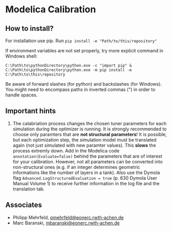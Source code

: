 Modelica Calibration
======

## How to install?

For installation use pip. Run `pip install -e "Path/to/this/repository"`

If environment variables are not set properly, try more explicit command in Windows shell:

`C:\Path\to\pythonDirectory\python.exe -c "import pip" & C:\Path\to\pythonDirectory\python.exe -m pip install -e C:\Path\to\this\repository`

Be aware of forward slashes (for python) and backslashes (for Windows). You might need to encompass paths in inverted commas (") in order to handle spaces.


## Important hints

1. The calabriation process changes the chosen tuner parameters for each simulation during the optimizer is running. It is strongly recommended to choose 
only paramters that are __not structural parameters__! It is possible, but each optimization step, the simulation model must be translated again (not just simulated with new paramter values). 
This __slows__ the process extremly down. Add in the Modelica code `annotation(Evaluate=false)` behind the parameters that are of interest for your calibration. However, not all parameters 
can be converted into non-structural ones (e.g. if an integer determines geometric informations like the number of layers in a tank). Also use the Dymola flag `Advanced.LogStructuredEvaluation = true` 
(p. 630 Dymola User Manual Volume 1) to receive further information in the log file and the translation tab.


## Associates
- Philipp Mehrfeld, pmehrfeld@eonerc.rwth-achen.de
- Marc Baranski, mbaranski@eonerc.rwth-achen.de


